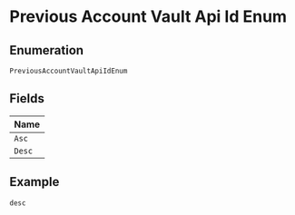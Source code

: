 
# Previous Account Vault Api Id Enum

## Enumeration

`PreviousAccountVaultApiIdEnum`

## Fields

| Name |
|  --- |
| `Asc` |
| `Desc` |

## Example

```
desc
```

